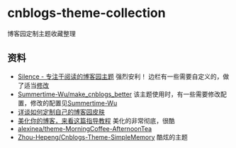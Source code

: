 # cnblogs-theme-collection

博客园定制主题收藏整理

## 资料

- [Silence - 专注于阅读的博客园主题](https://www.cnblogs.com/esofar/p/cnblogs-theme-silence.html) 强烈安利！ 边栏有一些需要自定义的，做了适当[修改]()
- [Summertime-Wu/make_cnblogs_better](https://github.com/Summertime-Wu/make_cnblogs_better) 该主题使用时，有一些需要修改配置，修改的配置见[Summertime-Wu](https://github.com/Michael728/cnblogs-theme-collection/tree/master/Summertime-Wu)
- [详谈如何定制自己的博客园皮肤](https://dunwu.github.io/blog/2017/11/13/others/cnblog/)
- [美化你的博客，来看这篇指导教程](https://www.cnblogs.com/jajian/p/9763946.html) 美化的非常彻底，很酷
- [alexinea/theme-MorningCoffee-AfternoonTea](https://github.com/alexinea/theme-MorningCoffee-AfternoonTea)
- [Zhou-Hepeng/Cnblogs-Theme-SimpleMemory](https://github.com/Zhou-Hepeng/Cnblogs-Theme-SimpleMemory) 酷炫的主题